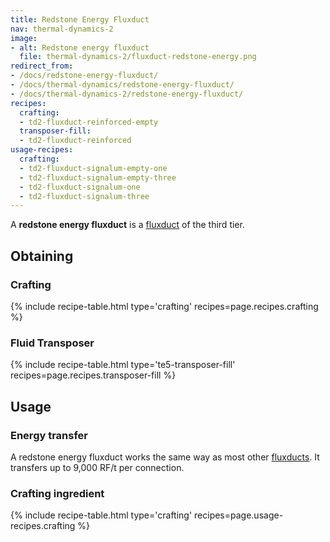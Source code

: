 ```yaml
---
title: Redstone Energy Fluxduct
nav: thermal-dynamics-2
image:
- alt: Redstone energy fluxduct
  file: thermal-dynamics-2/fluxduct-redstone-energy.png
redirect_from:
- /docs/redstone-energy-fluxduct/
- /docs/thermal-dynamics/redstone-energy-fluxduct/
- /docs/thermal-dynamics-2/redstone-energy-fluxduct/
recipes:
  crafting:
  - td2-fluxduct-reinforced-empty
  transposer-fill:
  - td2-fluxduct-reinforced
usage-recipes:
  crafting:
  - td2-fluxduct-signalum-empty-one
  - td2-fluxduct-signalum-empty-three
  - td2-fluxduct-signalum-one
  - td2-fluxduct-signalum-three
---
```


A **redstone energy fluxduct** is a [fluxduct](/docs/1.12/thermal-dynamics-2/fluxducts/) of the third
tier.


Obtaining
---------

### Crafting
{% include recipe-table.html type='crafting' recipes=page.recipes.crafting %}

### Fluid Transposer
{% include recipe-table.html type='te5-transposer-fill' recipes=page.recipes.transposer-fill %}


Usage
-----

### Energy transfer
A redstone energy fluxduct works the same way as most other
[fluxducts](/docs/1.12/thermal-dynamics-2/fluxducts/). It transfers up to 9,000 RF/t per connection.

### Crafting ingredient
{% include recipe-table.html type='crafting' recipes=page.usage-recipes.crafting %}
